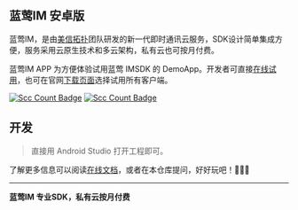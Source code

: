 ## 蓝莺IM 安卓版

蓝莺IM，是由[美信拓扑](https://www.maximtop.com/)团队研发的新一代即时通讯云服务，SDK设计简单集成方便，服务采用云原生技术和多云架构，私有云也可按月付费。

蓝莺IM APP 为方便体验试用蓝莺 IMSDK 的 DemoApp。开发者可直接[在线试用](https://chat-h5.maximtop.com)，也可在官网[下载页面](https://www.maximtop.com/downloads/)选择试用所有客户端。

[![Scc Count Badge](https://sloc.xyz/github/maxim-top/maxim-android/?category=total&avg-wage=1)](https://github.com/maxim-top/maxim-android/) [![Scc Count Badge](https://sloc.xyz/github/maxim-top/maxim-android/?category=code&avg-wage=1)](https://github.com/maxim-top/maxim-android/)

## 开发

> 直接用 Android Studio 打开工程即可。

了解更多信息可以阅读[在线文档](https://docs.maximtop.com)，或者在本仓库提问，好好玩吧！🚀🚀🚀


-- --
**蓝莺IM 专业SDK，私有云按月付费**

